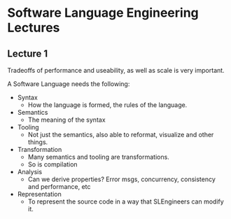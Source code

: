 # Software Language Engineering Lectures

## Lecture 1

Tradeoffs of performance and useability, as well as scale is very important.

A Software Language needs the following:
- Syntax
  - How the language is formed, the rules of the language.
- Semantics
  - The meaning of the syntax
- Tooling
  - Not just the semantics, also able to reformat, visualize and other things.
- Transformation
  - Many semantics and tooling are transformations. 
  - So is compilation
- Analysis
  - Can we derive properties? Error msgs, concurrency, consistency and performance, etc
- Representation
  - To represent the source code in a way that SLEngineers can modify it.


